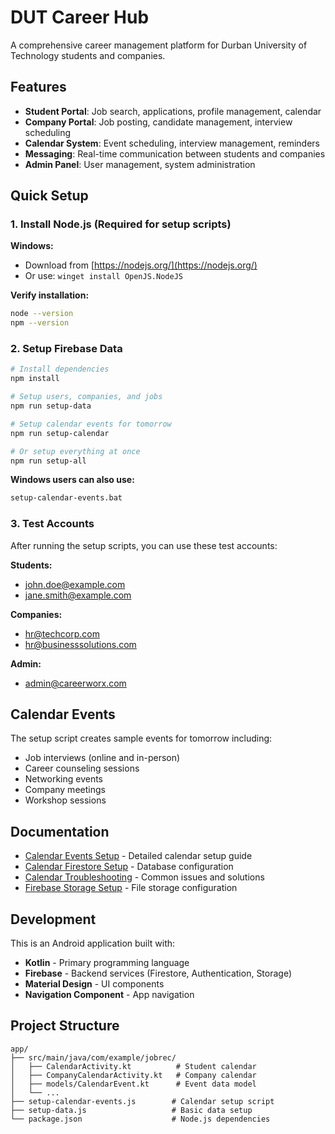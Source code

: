 # DUT Career Hub

A comprehensive career management platform for Durban University of Technology students and companies.

## Features

- **Student Portal**: Job search, applications, profile management, calendar
- **Company Portal**: Job posting, candidate management, interview scheduling
- **Calendar System**: Event scheduling, interview management, reminders
- **Messaging**: Real-time communication between students and companies
- **Admin Panel**: User management, system administration

## Quick Setup

### 1. Install Node.js (Required for setup scripts)

**Windows:**
- Download from [https://nodejs.org/](https://nodejs.org/)
- Or use: `winget install OpenJS.NodeJS`

**Verify installation:**
```bash
node --version
npm --version
```

### 2. Setup Firebase Data

```bash
# Install dependencies
npm install

# Setup users, companies, and jobs
npm run setup-data

# Setup calendar events for tomorrow
npm run setup-calendar

# Or setup everything at once
npm run setup-all
```

**Windows users can also use:**
```bash
setup-calendar-events.bat
```

### 3. Test Accounts

After running the setup scripts, you can use these test accounts:

**Students:**
- john.doe@example.com
- jane.smith@example.com

**Companies:**
- hr@techcorp.com
- hr@businesssolutions.com

**Admin:**
- admin@careerworx.com

## Calendar Events

The setup script creates sample events for tomorrow including:
- Job interviews (online and in-person)
- Career counseling sessions
- Networking events
- Company meetings
- Workshop sessions

## Documentation

- [Calendar Events Setup](CALENDAR_EVENTS_SETUP.md) - Detailed calendar setup guide
- [Calendar Firestore Setup](CALENDAR_FIRESTORE_SETUP.md) - Database configuration
- [Calendar Troubleshooting](CALENDAR_TROUBLESHOOTING.md) - Common issues and solutions
- [Firebase Storage Setup](FIREBASE_STORAGE_SETUP.md) - File storage configuration

## Development

This is an Android application built with:
- **Kotlin** - Primary programming language
- **Firebase** - Backend services (Firestore, Authentication, Storage)
- **Material Design** - UI components
- **Navigation Component** - App navigation

## Project Structure

```
app/
├── src/main/java/com/example/jobrec/
│   ├── CalendarActivity.kt          # Student calendar
│   ├── CompanyCalendarActivity.kt   # Company calendar
│   ├── models/CalendarEvent.kt      # Event data model
│   └── ...
├── setup-calendar-events.js        # Calendar setup script
├── setup-data.js                   # Basic data setup
└── package.json                    # Node.js dependencies
```
